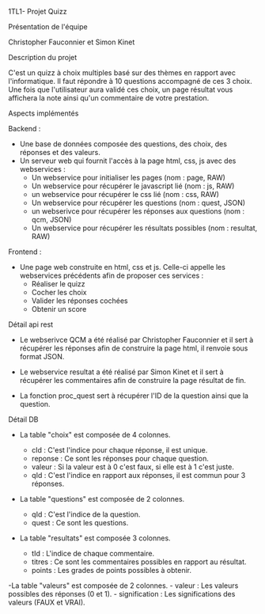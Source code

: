 1TL1- Projet Quizz

Présentation de l'équipe

Christopher Fauconnier et Simon Kinet

Description du projet

C'est un quizz à choix multiples basé sur des thèmes en rapport avec l'informatique. Il faut répondre à 10 questions accompagné de ces 3 choix. Une fois que l'utilisateur aura validé ces choix, un page résultat vous affichera la note ainsi qu'un commentaire de votre prestation.

Aspects implémentés

Backend :

- Une base de données composée des questions, des choix, des réponses et des valeurs.
- Un serveur web qui fournit l'accès à la page html, css, js avec des webservices :
    - Un webservice pour initialiser les pages (nom : page, RAW)
    - Un webservice pour récupérer le javascript lié (nom : js, RAW)
    - un webservice pour récupérer le css lié (nom : css, RAW)
    - Un webservice pour récupérer les questions (nom : quest, JSON)
    - un webserivce pour récupérer les réponses aux questions (nom : qcm, JSON)
    - Un webservice pour récupérer les résultats possibles (nom : resultat, RAW)
    
Frontend : 

- Une page web construite en html, css et js. Celle-ci appelle les webservices précédents afin de proposer ces services :
  - Réaliser le quizz
  - Cocher les choix 
  - Valider les réponses cochées
  - Obtenir un score
  


Détail api rest

- Le webserivce QCM a été réalisé par Christopher Fauconnier et il sert à récupérer les réponses afin de construire la page html, il renvoie sous format JSON.

- Le webservice resultat a été réalisé par Simon Kinet et il sert à récupérer les commentaires afin de construire la page résultat de fin.

- La fonction proc_quest sert à récupérer l'ID de la question ainsi que la question.

Détail DB

- La table "choix" est composée de 4 colonnes.
    - cId : C'est l'indice pour  chaque réponse, il est unique.
    - reponse : Ce sont les réponses pour chaque question.
    - valeur : Si la valeur est à 0 c'est faux, si elle est à 1 c'est juste.
    - qId : C'est l'indice en rapport aux réponses, il est commun pour 3 réponses.
    
- La table "questions" est composée de 2 colonnes.
    - qId : C'est l'indice de la question.
    - quest : Ce sont les questions.
    
- La table "resultats" est composée 3 colonnes.
    - tId : L'indice de chaque commentaire.
    - titres : Ce sont les commentaires possibles en rapport au résultat.
    - points : Les grades de points possibles à obtenir.
    
-La table "valeurs" est composée de 2 colonnes.
    - valeur : Les valeurs possibles des réponses (0 et 1).
    - signification : Les significations des valeurs (FAUX et VRAI).

